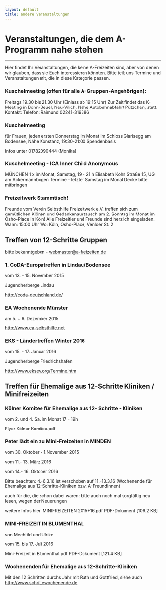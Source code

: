 ```yaml
---
layout: default
title: andere Veranstaltungen
---
```


# Veranstaltungen, die dem A-Programm nahe stehen
---
Hier findet Ihr Veranstaltungen, die keine A-Freizeiten sind, aber von denen
wir glauben, dass sie Euch interessieren könnten. Bitte teilt uns Termine und
Veranstaltungen mit, die in diese Kategorie passen.


### Kuschelmeeting (offen für alle A-Gruppen-Angehörigen):
Freitags 19.30 bis 21.30 Uhr (Einlass ab 19:15 Uhr)
Zur Zeit findet das K-Meeting in Bonn-Beuel, Neu-Vilich, Nähe Autobahnabfahrt
Pützchen, statt.
Kontakt: Telefon: Raimund 02241-319386


### Kuschelmeeting
für Frauen, jeden ersten Donnerstag im Monat
im Schloss Glarisegg am Bodensee, Nähe Konstanz, 19:30-21:00
Spendenbasis

Infos unter 01782090444 (Monika)


### Kuschelmeeting - ICA Inner Child Anonymous
MÜNCHEN
1 x im Monat, Samstag, 19 - 21 h
Elisabeth Kohn Straße 15, UG am Ackermannbogen
Termine -  letzter Samstag im Monat
Decke bitte mitbringen


### Freizeitwerk Stammtisch!

Freunde vom Verein Selbsthilfe Freizeitwerk e.V. treffen sich zum gemütlichen
Klönen und Gedankenaustausch am 2. Sonntag im Monat
im Osho-Place in Köln! Alle Freizeitler und Freunde sind herzlich eingeladen.
Wann: 15:00 Uhr
Wo: Köln, Osho-Place, Venloer St. 2


## Treffen von 12-Schritte Gruppen

bitte bekanntgeben - <webmaster@a-freizeiten.de>

### 1. CoDA-Europatreffen in Lindau/Bodensee

vom 13. - 15. November 2015

Jugendherberge Lindau

<http://coda-deutschland.de/>


### EA Wochenende Münster

am 5. + 6. Dezember 2015

<http://www.ea-selbsthilfe.net>


### EKS - Ländertreffen Winter 2016
vom 15. - 17. Januar 2016

Jugendherberge Friedrichshafen

<http://www.eksev.org/Termine.htm>

## Treffen für Ehemalige aus 12-Schritte Kliniken / Minifreizeiten

### Kölner Komitee für Ehemalige aus 12- Schritte - Kliniken

vom 2. und 4. Sa. im Monat 17 - 19h

Flyer Kölner Komitee.pdf

### Peter lädt ein zu Mini-Freizeiten in MINDEN

vom 30. Oktober - 1.November 2015

vom 11.- 13. März 2016

vom 14.- 16. Oktober 2016

Bitte beachten: 4.-6.3.16 ist verschoben auf 11.-13.3.16
(Wochenende für Ehemalige aus 12-Schritte-Kliniken bzw. A-FreundInnen)

auch für die, die schon dabei waren:
bitte auch noch mal sorgfältig neu lesen, wegen der Neuerungen

weitere Infos hier:
MINIFREIZEITEN 2015+16.pdf
PDF-Dokument [106.2 KB]

### MINI-FREIZEIT IN BLUMENTHAL
von Mechtild und Ulrike

vom 15. bis 17. Juli 2016

Mini-Freizeit in Blumenthal.pdf
PDF-Dokument [121.4 KB]

### Wochenenden für Ehemalige aus 12-Schritte-Kliniken

Mit den 12 Schritten durchs Jahr
mit Ruth und Gottfried, siehe auch
<http://www.schrittewochenende.de>
